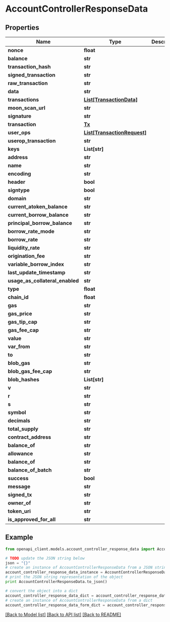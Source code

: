 # AccountControllerResponseData


## Properties
Name | Type | Description | Notes
------------ | ------------- | ------------- | -------------
**nonce** | **float** |  | 
**balance** | **str** |  | 
**transaction_hash** | **str** |  | [optional] 
**signed_transaction** | **str** |  | [optional] 
**raw_transaction** | **str** |  | [optional] 
**data** | **str** |  | 
**transactions** | [**List[TransactionData]**](TransactionData.md) |  | [optional] 
**moon_scan_url** | **str** |  | [optional] 
**signature** | **str** |  | [optional] 
**transaction** | [**Tx**](Tx.md) |  | [optional] 
**user_ops** | [**List[TransactionRequest]**](TransactionRequest.md) |  | [optional] 
**userop_transaction** | **str** |  | [optional] 
**keys** | **List[str]** |  | [optional] 
**address** | **str** |  | 
**name** | **str** |  | [optional] 
**encoding** | **str** |  | [optional] 
**header** | **bool** |  | [optional] 
**signtype** | **bool** |  | [optional] 
**domain** | **str** |  | 
**current_atoken_balance** | **str** |  | 
**current_borrow_balance** | **str** |  | 
**principal_borrow_balance** | **str** |  | 
**borrow_rate_mode** | **str** |  | 
**borrow_rate** | **str** |  | 
**liquidity_rate** | **str** |  | 
**origination_fee** | **str** |  | 
**variable_borrow_index** | **str** |  | 
**last_update_timestamp** | **str** |  | 
**usage_as_collateral_enabled** | **str** |  | 
**type** | **float** |  | [optional] 
**chain_id** | **float** |  | [optional] 
**gas** | **str** |  | [optional] 
**gas_price** | **str** |  | [optional] 
**gas_tip_cap** | **str** |  | [optional] 
**gas_fee_cap** | **str** |  | [optional] 
**value** | **str** |  | [optional] 
**var_from** | **str** |  | [optional] 
**to** | **str** |  | [optional] 
**blob_gas** | **str** |  | [optional] 
**blob_gas_fee_cap** | **str** |  | [optional] 
**blob_hashes** | **List[str]** |  | [optional] 
**v** | **str** |  | [optional] 
**r** | **str** |  | [optional] 
**s** | **str** |  | [optional] 
**symbol** | **str** |  | [optional] 
**decimals** | **str** |  | [optional] 
**total_supply** | **str** |  | [optional] 
**contract_address** | **str** |  | [optional] 
**balance_of** | **str** |  | [optional] 
**allowance** | **str** |  | [optional] 
**balance_of** | **str** |  | [optional] 
**balance_of_batch** | **str** |  | [optional] 
**success** | **bool** |  | 
**message** | **str** |  | 
**signed_tx** | **str** |  | [optional] 
**owner_of** | **str** |  | [optional] 
**token_uri** | **str** |  | [optional] 
**is_approved_for_all** | **str** |  | [optional] 

## Example

```python
from openapi_client.models.account_controller_response_data import AccountControllerResponseData

# TODO update the JSON string below
json = "{}"
# create an instance of AccountControllerResponseData from a JSON string
account_controller_response_data_instance = AccountControllerResponseData.from_json(json)
# print the JSON string representation of the object
print AccountControllerResponseData.to_json()

# convert the object into a dict
account_controller_response_data_dict = account_controller_response_data_instance.to_dict()
# create an instance of AccountControllerResponseData from a dict
account_controller_response_data_form_dict = account_controller_response_data.from_dict(account_controller_response_data_dict)
```
[[Back to Model list]](../README.md#documentation-for-models) [[Back to API list]](../README.md#documentation-for-api-endpoints) [[Back to README]](../README.md)


